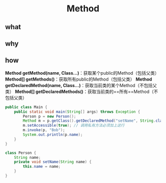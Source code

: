 # <center>Method</center>

## what

## why

## how
**Method getMethod(name, Class...)**：获取某个public的Method（包括父类）
**Method[] getMethods()**：获取所有public的Method（包括父类）
**Method getDeclaredMethod(name, Class...)**：获取当前类的某个Method（不包括父类）
**Method[] getDeclaredMethods()**：获取当前类的==所有==Method（不包括父类）

```java
public class Main {
    public static void main(String[] args) throws Exception {
        Person p = new Person();
        Method m = p.getClass().getDeclaredMethod("setName", String.class);
        m.setAccessible(true); // 调用私有方法必须加上这行
        m.invoke(p, "Bob");
        System.out.println(p.name);
    }
}

class Person {
    String name;
    private void setName(String name) {
        this.name = name;
    }
}
```